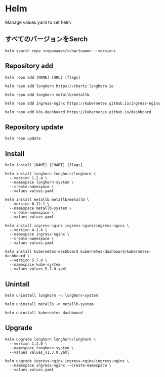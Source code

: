 # Helm
Manage values.yaml to set helm

## すべてのバージョンをSerch
```
helm search repo <reponame>/<chartname> --versions
```

## Repository add
```
helm repo add [NAME] [URL] [flags]
```

```
helm repo add longhorn https://charts.longhorn.io
```
```
helm repo add longhorn metallb/metallb
```
```
helm repo add ingress-nginx https://kubernetes.github.io/ingress-nginx
```
```
helm repo add k8s-dashboard https://kubernetes.github.io/dashboard
```

## Repository update
```
helm repo update
```

## Install
```
helm install [NAME] [CHART] [flags]
```

```
helm install longhorn longhorn/longhorn \
  --version 1.2.4 \
  --namespace longhorn-system \
  --create-namespace \
  --values values.yaml
```
```
helm install metallb metallb/metallb \
  --version 0.12.1 \
  --namespace metallb-system \
  --create-namespace \
  --values values.yaml
```
```
helm install ingress-nginx ingress-nginx/ingress-nginx \
  --version 4.1.4 \
  --namespace ingress-nginx \
  --create-namespace \
  --values values.yaml
```
```
helm install kubernetes-dashboard kubernetes-dashboard/kubernetes-dashboard \
  --version 5.7.0 \
  --namespace kube-system
  --values values_5.7.0.yaml
```

## Unintall
```
helm uninstall longhorn -n longhorn-system
```
```
helm uninstall metallb -n metallb-system
```
```
helm uninstall kubernetes-dashboard
```

## Upgrade
```
helm upgrade longhorn longhorn/longhorn \
  --version 1.3.0 \
  --namespace longhorn-system \
  --values values_v1.3.0.yaml
```
```
helm upgrade ingress-nginx ingress-nginx/ingress-nginx \
  --namespace ingress-nginx --create-namespace \
  --values values.yaml
```